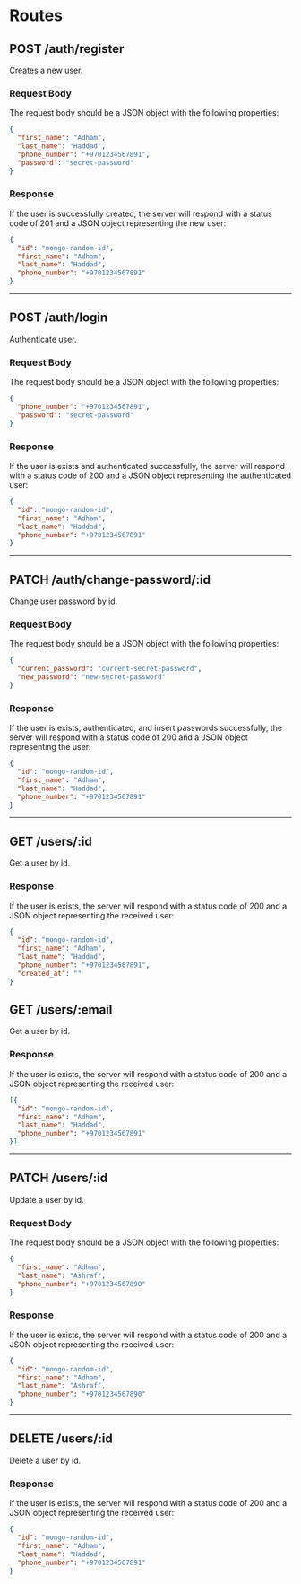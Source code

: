 # Routes

## POST /auth/register

Creates a new user.

### Request Body

The request body should be a JSON object with the following properties:

```json
{
  "first_name": "Adham",
  "last_name": "Haddad",
  "phone_number": "+9701234567891",
  "password": "secret-password"
}
```

### Response

If the user is successfully created, the server will respond with a status code of 201 and a JSON object representing the new user:

```json
{
  "id": "mongo-random-id",
  "first_name": "Adham",
  "last_name": "Haddad",
  "phone_number": "+9701234567891"
}
```

<hr />

## POST /auth/login

Authenticate user.

### Request Body

The request body should be a JSON object with the following properties:

```json
{
  "phone_number": "+9701234567891",
  "password": "secret-password"
}
```

### Response

If the user is exists and authenticated successfully, the server will respond with a status code of 200 and a JSON object representing the authenticated user:

```json
{
  "id": "mongo-random-id",
  "first_name": "Adham",
  "last_name": "Haddad",
  "phone_number": "+9701234567891"
}
```

<hr />


## PATCH /auth/change-password/:id

Change user password by id.

### Request Body

The request body should be a JSON object with the following properties:

```json
{
  "current_password": "current-secret-password",
  "new_password": "new-secret-password"
}
```

### Response

If the user is exists, authenticated, and insert passwords successfully, the server will respond with a status code of 200 and a JSON object representing the user:

```json
{
  "id": "mongo-random-id",
  "first_name": "Adham",
  "last_name": "Haddad",
  "phone_number": "+9701234567891"
}
```

<hr/>



## GET /users/:id

Get a user by id.

### Response

If the user is exists, the server will respond with a status code of 200 and a JSON object representing the received user:

```json
{
  "id": "mongo-random-id",
  "first_name": "Adham",
  "last_name": "Haddad",
  "phone_number": "+9701234567891",
  "created_at": ""
}
```

## GET /users/:email

Get a user by id.

### Response

If the user is exists, the server will respond with a status code of 200 and a JSON object representing the received user:

```json
[{
  "id": "mongo-random-id",
  "first_name": "Adham",
  "last_name": "Haddad",
  "phone_number": "+9701234567891"
}]
```

<hr />

## PATCH /users/:id

Update a user by id.

### Request Body

The request body should be a JSON object with the following properties:

```json
{
  "first_name": "Adham",
  "last_name": "Ashraf",
  "phone_number": "+9701234567890"
}
```

### Response

If the user is exists, the server will respond with a status code of 200 and a JSON object representing the received user:

```json
{
  "id": "mongo-random-id",
  "first_name": "Adham",
  "last_name": "Ashraf",
  "phone_number": "+9701234567890"
}
```

<hr />

## DELETE /users/:id

Delete a user by id.

### Response

If the user is exists, the server will respond with a status code of 200 and a JSON object representing the received user:

```json
{
  "id": "mongo-random-id",
  "first_name": "Adham",
  "last_name": "Haddad",
  "phone_number": "+9701234567891"
}
```
